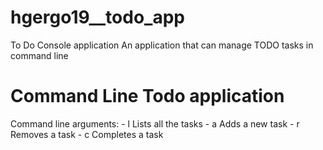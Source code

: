 # hgergo19__todo_app
To Do Console application
An application that can manage TODO tasks in command line

Command Line Todo application
=============================

Command line arguments: 
    - l   Lists all the tasks
    - a   Adds a new task
    - r   Removes a task
    - c   Completes a task